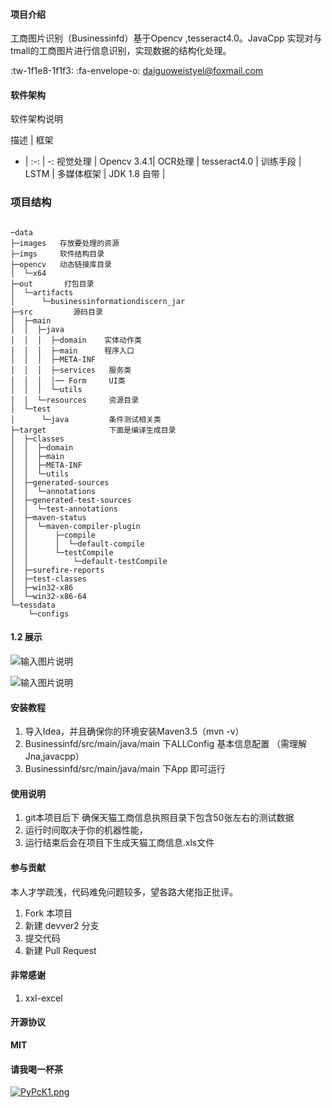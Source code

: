 #### 项目介绍
工商图片识别（Businessinfd）基于Opencv ,tesseract4.0。JavaCpp 实现对与tmall的工商图片进行信息识别，实现数据的结构化处理。

 :tw-1f1e8-1f1f3:  :fa-envelope-o: daiguoweistyel@foxmail.com 

#### 软件架构

软件架构说明

描述 | 框架
- | :-: | -: 
视觉处理 | Opencv 3.4.1| 
OCR处理 | tesseract4.0 | 
训练手段 | LSTM | 
多媒体框架 | JDK 1.8 自带 | 

### 项目结构

```

─data 
├─images   存放要处理的资源
├─imgs 	   软件结构目录
├─opencv   动态链接库目录
│  └─x64
├─out 		打包目录
│  └─artifacts
│      └─businessinformationdiscern_jar
├─src         源码目录
│  ├─main
│  │  ├─java
│  │  │  ├─domain    实体动作类
│  │  │  ├─main		 程序入口
│  │  │  ├─META-INF
│  │  │  ├─services   服务类
│  │  │  │── Form 	  UI类
│  │  │  └─utils 
│  │  └─resources     资源目录
│  └─test
│      └─java 		  条件测试相关类
├─target			  下面是编译生成目录
│  ├─classes
│  │  ├─domain
│  │  ├─main
│  │  ├─META-INF
│  │  └─utils
│  ├─generated-sources
│  │  └─annotations
│  ├─generated-test-sources
│  │  └─test-annotations
│  ├─maven-status
│  │  └─maven-compiler-plugin
│  │      ├─compile
│  │      │  └─default-compile
│  │      └─testCompile
│  │          └─default-testCompile
│  ├─surefire-reports
│  ├─test-classes
│  ├─win32-x86
│  └─win32-x86-64
└─tessdata
    └─configs

```
#### 1.2 展示

![输入图片说明](https://images.gitee.com/uploads/images/2018/0808/160348_ab9d33ff_1084454.png "1.png")

![输入图片说明](https://images.gitee.com/uploads/images/2018/0808/160401_c59ace86_1084454.png "2.png")

#### 安装教程

1. 导入Idea，并且确保你的环境安装Maven3.5（mvn -v）
2. Businessinfd/src/main/java/main 下ALLConfig 基本信息配置 （需理解Jna,javacpp）
3. Businessinfd/src/main/java/main 下App 即可运行

#### 使用说明

1. git本项目后下 确保天猫工商信息执照目录下包含50张左右的测试数据
2. 运行时间取决于你的机器性能，
3. 运行结束后会在项目下生成天猫工商信息.xls文件

#### 参与贡献

本人才学疏浅，代码难免问题较多，望各路大佬指正批评。

1. Fork 本项目
2. 新建 devver2 分支
3. 提交代码
4. 新建 Pull Request

#### 非常感谢
1. xxl-excel

#### 开源协议

 **MIT** 

#### 请我喝一杯茶
[![PyPcK1.png](https://s1.ax1x.com/2018/08/08/PyPcK1.png)](https://imgchr.com/i/PyPcK1)
